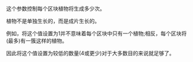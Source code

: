 这个参数控制每个区块植物将生成多少次。

植物不是单独生长的，而是成片生长的。

例如，将这个值设置为1并不意味着每个区块中只有一个植物;相反，每个区块将(最多)有一簇这样的植物。

因此将这个值设置为较低的数量(4或更少)对于大多数目的来说就足够了。